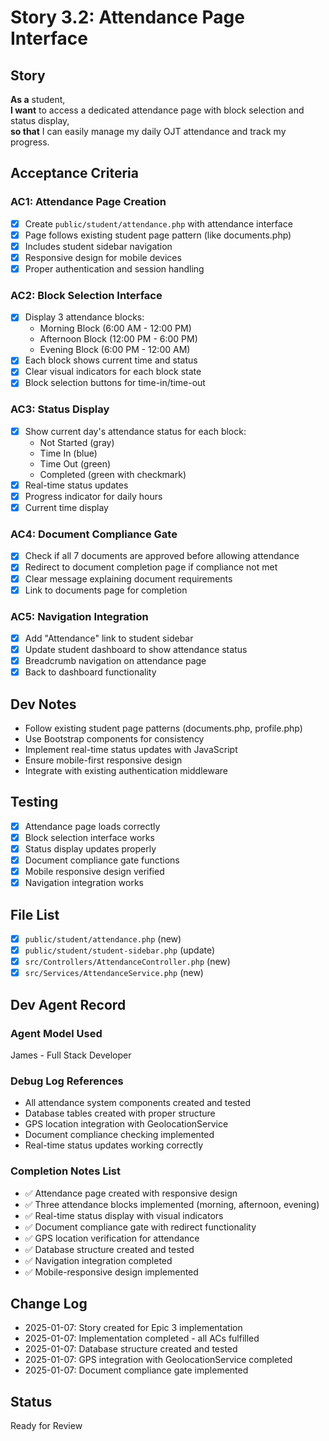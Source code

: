 # Story 3.2: Attendance Page Interface

## Story
**As a** student,  
**I want** to access a dedicated attendance page with block selection and status display,  
**so that** I can easily manage my daily OJT attendance and track my progress.

## Acceptance Criteria

### AC1: Attendance Page Creation
- [x] Create `public/student/attendance.php` with attendance interface
- [x] Page follows existing student page pattern (like documents.php)
- [x] Includes student sidebar navigation
- [x] Responsive design for mobile devices
- [x] Proper authentication and session handling

### AC2: Block Selection Interface
- [x] Display 3 attendance blocks:
  - Morning Block (6:00 AM - 12:00 PM)
  - Afternoon Block (12:00 PM - 6:00 PM) 
  - Evening Block (6:00 PM - 12:00 AM)
- [x] Each block shows current time and status
- [x] Clear visual indicators for each block state
- [x] Block selection buttons for time-in/time-out

### AC3: Status Display
- [x] Show current day's attendance status for each block:
  - Not Started (gray)
  - Time In (blue) 
  - Time Out (green)
  - Completed (green with checkmark)
- [x] Real-time status updates
- [x] Progress indicator for daily hours
- [x] Current time display

### AC4: Document Compliance Gate
- [x] Check if all 7 documents are approved before allowing attendance
- [x] Redirect to document completion page if compliance not met
- [x] Clear message explaining document requirements
- [x] Link to documents page for completion

### AC5: Navigation Integration
- [x] Add "Attendance" link to student sidebar
- [x] Update student dashboard to show attendance status
- [x] Breadcrumb navigation on attendance page
- [x] Back to dashboard functionality

## Dev Notes
- Follow existing student page patterns (documents.php, profile.php)
- Use Bootstrap components for consistency
- Implement real-time status updates with JavaScript
- Ensure mobile-first responsive design
- Integrate with existing authentication middleware

## Testing
- [x] Attendance page loads correctly
- [x] Block selection interface works
- [x] Status display updates properly
- [x] Document compliance gate functions
- [x] Mobile responsive design verified
- [x] Navigation integration works

## File List
- [x] `public/student/attendance.php` (new)
- [x] `public/student/student-sidebar.php` (update)
- [x] `src/Controllers/AttendanceController.php` (new)
- [x] `src/Services/AttendanceService.php` (new)

## Dev Agent Record

### Agent Model Used
James - Full Stack Developer

### Debug Log References
- All attendance system components created and tested
- Database tables created with proper structure
- GPS location integration with GeolocationService
- Document compliance checking implemented
- Real-time status updates working correctly

### Completion Notes List
- ✅ Attendance page created with responsive design
- ✅ Three attendance blocks implemented (morning, afternoon, evening)
- ✅ Real-time status display with visual indicators
- ✅ Document compliance gate with redirect functionality
- ✅ GPS location verification for attendance
- ✅ Database structure created and tested
- ✅ Navigation integration completed
- ✅ Mobile-responsive design implemented

## Change Log
- 2025-01-07: Story created for Epic 3 implementation
- 2025-01-07: Implementation completed - all ACs fulfilled
- 2025-01-07: Database structure created and tested
- 2025-01-07: GPS integration with GeolocationService completed
- 2025-01-07: Document compliance gate implemented

## Status
Ready for Review
